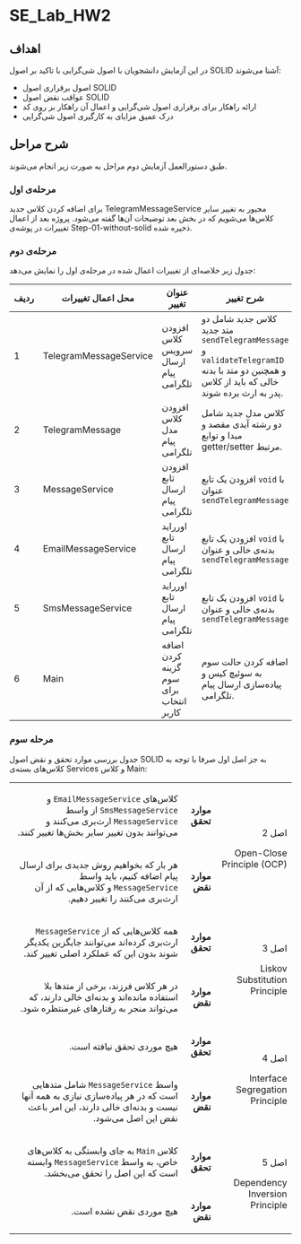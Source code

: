 # SE_Lab_HW2

## اهداف

در این آزمایش دانشجویان با اصول شی‌گرایی با تاکید بر اصول SOLID آشنا می‌شوند:

- اصول برقراری اصول SOLID
- عواقب نقض اصول SOLID
- ارائه راهکار برای برقراری اصول شی‌گرایی و اعمال آن راهکار بر روی کد
- درک عمیق مزایای به کارگیری اصول شی‌گرایی

## شرح مراحل
طبق دستورالعمل آزمایش دوم مراحل به صورت زیر انجام می‌شوند.

### مرحله‌ی اول
برای اضافه کردن کلاس جدید TelegramMessageService مجبور به تغییر سایر کلاس‌ها می‌شویم که در بخش بعد توضیحات آن‌ها گفته می‌شود.
پروژه بعد از اعمال تغییرات در پوشه‌ی Step-01-without-solid ذخیره شده.

### مرحله‌ی دوم

جدول زیر خلاصه‌ای از تغییرات اعمال شده در مرحله‌ی اول را نمایش می‌دهد:


| ردیف | محل اعمال تغییرات          | عنوان تغییر                              | شرح تغییر                                                                 |
|------|----------------------------|------------------------------------------|---------------------------------------------------------------------------|
| 1    | TelegramMessageService     | افزودن کلاس سرویس ارسال پیام تلگرامی    | کلاس جدید شامل دو متد جدید `sendTelegramMessage` و `validateTelegramID` و همچنین دو متد با بدنه خالی که باید از کلاس پدر به ارث برده شوند. |
| 2    | TelegramMessage            | افزودن کلاس مدل پیام تلگرامی            | کلاس مدل جدید شامل دو رشته آیدی مقصد و مبدا و توابع getter/setter مرتبط. |
| 3    | MessageService             | افزودن تابع ارسال پیام تلگرامی          | افزودن یک تابع `void` با عنوان `sendTelegramMessage`|
| 4    | EmailMessageService        | اورراید تابع ارسال پیام تلگرامی         | افزودن یک تابع `void` با بدنه‌ی خالی و عنوان `sendTelegramMessage`|
| 5    | SmsMessageService          | اورراید تابع ارسال پیام تلگرامی         | افزودن یک تابع `void` با بدنه‌ی خالی و عنوان `sendTelegramMessage`|
| 6    | Main                       | اضافه کردن گزینه سوم برای انتخاب کاربر   | اضافه کردن حالت سوم به سوئیچ کیس و پیاده‌سازی ارسال پیام تلگرامی.       |

### مرحله سوم
 جدول بررسی موارد تحقق و نقض اصول SOLID به جز اصل اول صرفا با توجه به کلاس‌های  بسته‌ی Services و کلاس Main:
<table dir='rtl'>
<tbody>
<tr>
<td rowspan="2">
<p>اصل 2</p>
<p>Open-Close Principle (OCP)</p>
</td>
<td>
<p><strong>موارد تحقق</strong></p>
</td>
<td>
<p>کلاس‌های <code>EmailMessageService</code> و <code>SmsMessageService</code> از واسط <code>MessageService</code> ارث‌بری می‌کنند و می‌توانند بدون تغییر سایر بخش‌ها تغییر کنند.</p>
</td>
</tr>
<tr>
<td>
<p><strong>موارد نقض</strong></p>
</td>
<td>
<p>هر بار که بخواهیم روش جدیدی برای ارسال پیام اضافه کنیم، باید واسط <code>MessageService</code> و کلاس‌‌هایی که از آن ارث‌بری می‌کنند را تغییر دهیم. </p>
</td>
</tr>
<tr>
<td rowspan="2">
<p>اصل 3</p>
<p>Liskov Substitution Principle</p>
</td>
<td>
<p><strong>موارد تحقق</strong></p>
</td>
<td>
<p>همه کلاس‌هایی که از <code>MessageService</code> ارث‌بری کرده‌اند می‌توانند جایگزین یکدیگر شوند بدون این که عملکرد اصلی تغییر کند.</p>
</td>
</tr>
<tr>
<td>
<p><strong>موارد نقض</strong></p>
</td>
<td>
<p>در هر کلاس فرزند، برخی از متدها بلا استفاده مانده‌اند و بدنه‌ای خالی دارند، که می‌تواند منجر به رفتارهای غیرمنتظره شود.</p>
</td>
</tr>
<tr>
<td rowspan="2">
<p>اصل 4</p>
<p>Interface Segregation Principle</p>
</td>
<td>
<p><strong>موارد تحقق</strong></p>
</td>
<td>
<p>هیچ موردی تحقق نیافته است.</p>
</td>
</tr>
<tr>
<td>
<p><strong>موارد نقض</strong></p>
</td>
<td>
<p>واسط  <code>MessageService</code> شامل متدهایی است که در هر پیاده‌سازی نیازی به همه آنها نیست و بدنه‌ای خالی دارند، این امر باعث نقض این اصل می‌شود.</p>
</td>
</tr>
<tr>
<td rowspan="2">
<p>اصل 5</p>
<p>Dependency Inversion Principle</p>
</td>
<td>
<p><strong>موارد تحقق</strong></p>
</td>
<td>
<p>کلاس <code>Main</code> به جای وابستگی به کلاس‌های خاص، به واسط <code>MessageService</code> وابسته است که این اصل را تحقق می‌بخشد.</p>
</td>
</tr>
<tr>
<td>
<p><strong>موارد نقض</strong></p>
</td>
<td>
<p>هیچ موردی نقض نشده است.</p>
</td>
</tr>
</tbody>
</table>